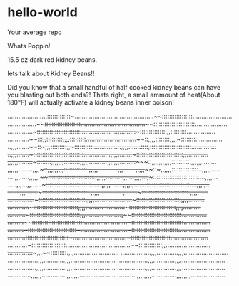 # hello-world
Your average repo

Whats Poppin!

15.5 oz dark red kidney beans.

lets talk about Kidney Beans!!

Did you know that a small handful of half cooked kidney beans can have you blasting out both ends?!
Thats right, a small ammount of heat(About 180°F) will actually activate a kidney beans inner poison!



.....................,:::::::::::::~........................
...................~~:::::::::::::::::......................
................~~~~::::::::::::::::::::....................
...............~~~~:::::::::::::::::::::::..................
..............~~~~~::::::::::::::::::::::::.................
.............~~~~~:::::::::::::::,,:::::::::................
............~~~~~~:::,,:::::::::,,,,:::::::::...............
............~~~~~~::,,,,::::::::,,,,~::::::::...............
..,,,.......~~~~~~::~,,,:::::::::,,~::::::::::..............
.,,,,.......~~~~~~::::,:::::::::::::::::::::::..............
..,,,.......~~~~~~~::::::::::::::::::::::::::::.............
.,,,,........~~~~~~~::::::::::::::::::::::::::,,............
,,,,,,........~~~~~~~::::::::,,,,,,,:::::::::,,,,,..........
,,,,,,.........~~~~~~~::,,,,,,,,,,,:::::::::::,,,,,,........
,,,,,,........,,,,~~~~~::,,,,,,,,,::::::::::::::,,,,,.......
...,,,.......,,,,,~~~~~~::~,,,,,,:::::::::::::::..,,,,,.....
....,,,.....,,,,,.~~~~~~:::::::::::::::::::::::::..,,,,,....
.....,,....,,,,...,~~~~~:::::::::::::::::::::::::....,,,,,..
.....,,,..,,,......~~~~~:::::::::::::::::::::::::......,,,,,
......,,,,,,......~~~~~~:::::::::::::::::::::::::....,,,,,..
.......,,,.......~~~~~~~:::::::::::::::::::::::::..,,,,,....
........,.......~~~~~~~::::::::::::::::::::::::::.,,,,,.....
...............~~~~~~~::::::::::::::::::::::::::,,,,,.......
.............~~~~~~~~~::::::::::::::::::::::::,,,,,.........
............~~~~~~~~~:::::::::::::::::::::::::,,,,..........
...........~~~~~~~~~::::::::::::::::::::::::::,,,,..........
..........~~~~~~~~~::::::::::::::::::::::::::::,,,..........
.........,~~~~~~~~::::::::::::::::::::::::::::..............
.........~~~~~~~~:::::::::::::::::::::::::::::..............
.........~~~~~~~:::::::::::::::::::::::::::::...............
.........~~~~~~~:::::::::::::::::::::::::::~................
.........~~~~~~~::::::::::::::::::::::::::..................
..........~~~~~~::::::::::::::::::::::::~...................
..........~~~~~~~::::::::::::::::::::::.....................
...........~~~~~~~:::::::::::::::::::.......................
............~~~~~~~~:::::::::::::,,.........................
..............~~~,,,~~:::::::::.,,,.........................
.................,,,............,,,.........................
.................,,,............,,,.........................
.................,,,............,,,.........................
................,,,,.............,,,........................
................,,,..............,,,........................
.............,,,,,,..............,,,,,,,....................
...........,,,,,,,,..............,,,,,,,,...................

